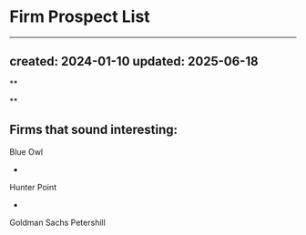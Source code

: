# Firm Prospect List

---
created: 2024-01-10
updated: 2025-06-18
---

**

**

Firms that sound interesting:
-
Blue Owl

-
Hunter Point

-
Goldman Sachs Petershill